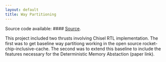 ```yaml
---
layout: default
title: Way Partitioning
---
```


Source code available: #### [Source](https://github.com/crsullivan13/rocket-chip-inclusive-cache/tree/detmem).

This project included two thrusts involving Chisel RTL implementation. The first was to get baseline way partitiong working in the open source rocket-chip-inclusive-cache. The second was to extend this baseline to include the features necessary for the Deterministic Memory Abstaction (paper link).
